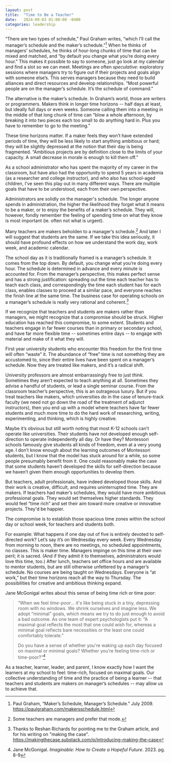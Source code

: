 ```yaml
---
layout: post
title:  "Time to Be a Teacher"
date:   2024-09-03 01:00:00 -0400
categories: leadership
---
```

“There are two types of schedule,” Paul Graham writes, “which I’ll call the manager’s schedule and the maker’s schedule.”[^1] When he thinks of managers’ schedules, he thinks of hour-long chunks of time that can be mixed and matched, and “by default you change what you’re doing every hour.” This makes it possible to say to someone, just go look at my calendar and find a slot so we can meet. Meetings are often *speculative*: exploratory sessions where managers try to figure out if their projects and goals align with someone else’s. This serves managers because they need to build alliances and direct resources and develop relationships. “Most powerful people are on the manager’s schedule. It’s the schedule of command.”

The alternative is the maker’s schedule. In Graham’s world, those are writers or programmers. Makers think in longer time horizons \-- half days at least, but ideally full days or even weeks. Someone calling them into a meeting in the middle of that long chunk of time can “blow a whole afternoon, by breaking it into two pieces each too small to do anything hard in. Plus you have to remember to go to the meeting.”

These time horizons matter. If a maker feels they won’t have extended periods of time, they will be less likely to start anything ambitious or hard; they will be slightly depressed at the notion that their day is being fragmented. “Ambitious projects are by definition close to the limits of your capacity. A small decrease in morale is enough to kill them off.”

As a school administrator who has spent the majority of my career in the classroom, but have also had the opportunity to spend 5 years in academia (as a researcher and college instructor), and who also has school-aged children, I’ve seen this play out in many different ways. There are multiple goals that have to be understood, each from their own perspective.

Administrators are solidly on the manager's schedule. The longer anyone spends in administration, the higher the likelihood they forget what it means to be a maker, or to enjoy the benefits of a maker’s schedule. They will, however, fondly remember the feeling of spending time on what they know is most important (ie. often not what is urgent).

Many teachers are makers beholden to a manager’s schedule.[^2] And later I will suggest that students are the same. If we take this idea seriously, it should have profound effects on how we understand the work day, work week, and academic calendar.

The school day as it is traditionally framed is a manager’s schedule. It comes from the top down. By default, you change what you’re doing every hour. The schedule is determined in advance and every minute is accounted for. From the manager’s perspective, this makes perfect sense and has a strong justification: spreading out the time each teacher has to teach each class, and correspondingly the time each student has for each class, enables classes to proceed at a similar pace, and everyone reaches the finish line at the same time. The business case for operating schools on a manager’s schedule is really very rational and coherent.[^4]

If we recognize that teachers and students are makers rather than managers, we might recognize that a compromise should be struck. Higher education has reached this compromise, to some extent. Students and teachers engage in far fewer courses than in primary or secondary school, and have far more flexible time \-- sometimes entire days \-- to engage with material and make of it what they will.

First year university students who encounter this freedom for the first time will often “waste” it. The abundance of “free” time is not something they are accustomed to, since their entire lives have been spent on a manager’s schedule. Now they are treated like makers, and it’s a radical shift.

University professors are almost embarrassingly free to just *think*. Sometimes they aren’t expected to teach anything at all. Sometimes they advise a handful of students, or lead a single seminar course. From the classroom teacher’s perspective, this is an outrageous luxury. But if you treat teachers like makers, which universities do in the case of tenure-track faculty (we need not go down the road of the treatment of adjunct instructors), then you end up with a model where teachers have far fewer students and much more time to do the hard work of researching, writing, experimenting, and thinking, which is highly creative.

Maybe it’s obvious but still worth noting that most K-12 schools can’t operate like universities. Their students have not developed enough self-direction to operate independently all day. Or have they? Montessori schools famously give students all kinds of freedom, even at a very young age. I don’t know enough about the learning outcomes of Montessori students, but I know that the model has stuck around for a while, so some people presumably benefit from it. One could reasonably make the case that some students haven’t developed the skills for self-direction because we haven’t given them enough opportunities to develop them.

But teachers, adult professionals, have indeed developed those skills. And their work is creative, difficult, and requires uninterrupted time. They are makers. If teachers had maker’s schedules, they would have more ambitious professional goals. They would set themselves higher standards. They would feel “time rich” and set their aim toward more creative or innovative projects. They'd be happier.

The compromise is to establish those spacious time zones within the school day or school week, for teachers and students both.

For example: What happens if one day out of five is entirely devoted to self-directed work? Let’s say it’s on Wednesday every week. Every Wednesday from morning to noon, there are no meetings, no scheduled appointments, no classes. This is maker time. Managers impinge on this time at their own peril; it is sacred. (And if they admit it to themselves, administrators would love this time, too.) After lunch, teachers set office hours and are available to mentor students, but are still otherwise unfettered by a manager’s schedule. No courses are being taught on Wednesdays. Everyone is “at work,” but their time horizons reach all the way to Thursday. The possibilities for creative and ambitious thinking expand.

Jane McGonigal writes about this sense of being time rich or time poor:

> “When we feel *time-poor*… it's like being stuck in a tiny, depressing room with no windows. We shrink ourselves and imagine less. We adopt “minimal” goals, which means we try to do just enough to avoid a bad outcome. As one team of expert psychologists put it: “A maximal goal reflects the most that one could wish for, whereas a minimal goal reflects bare necessities or the least one could comfortably tolerate.”
>
> Do you have a sense of whether you're waking up each day focused on maximal or minimal goals? Whether you’re feeling time-rich or time-poor?”[^3]

As a teacher, learner, leader, and parent, I know exactly how I want the learners at my school to feel: time-rich, focused on maximal goals. Our collective understanding of time and the practice of being a learner \-- that teachers and students are makers on manager’s schedules \-- may allow us to achieve that.

[^1]:  Paul Graham, “Maker’s Schedule, Manager’s Schedule.” July 2009\. https://paulgraham.com/makersschedule.html

[^2]:  Some teachers are managers and prefer that mode.

[^3]:  Jane McGonigal. *Imaginable: How to Create a Hopeful Future*. 2023\. pg. 8-9

[^4]:  Thanks to Reshan Richards for pointing me to the Graham article, and for his writing on "making the case". https://makingthecase.substack.com/p/introducing-making-the-case